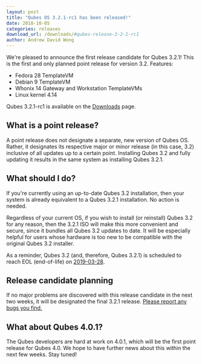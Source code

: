 ```yaml
---
layout: post
title: "Qubes OS 3.2.1-rc1 has been released!"
date: 2018-10-05
categories: releases
download_url: /downloads/#qubes-release-3-2-1-rc1
author: Andrew David Wong
---
```


We're pleased to announce the first release candidate for Qubes 3.2.1!
This is the first and only planned point release for version 3.2.
Features:

- Fedora 28 TemplateVM
- Debian 9 TemplateVM
- Whonix 14 Gateway and Workstation TemplateVMs
- Linux kernel 4.14

Qubes 3.2.1-rc1 is available on the [Downloads] page.


What is a point release?
------------------------

A point release does not designate a separate, new version of Qubes OS.
Rather, it designates its respective major or minor release (in this
case, 3.2) inclusive of all updates up to a certain point. Installing
Qubes 3.2 and fully updating it results in the same system as installing
Qubes 3.2.1.


What should I do?
-----------------

If you're currently using an up-to-date Qubes 3.2 installation, then
your system is already equivalent to a Qubes 3.2.1 installation. No
action is needed.

Regardless of your current OS, if you wish to install (or reinstall)
Qubes 3.2 for any reason, then the 3.2.1 ISO will make this more
convenient and secure, since it bundles all Qubes 3.2 updates to date.
It will be especially helpful for users whose hardware is too new to be
compatible with the original Qubes 3.2 installer.

As a reminder, Qubes 3.2 (and, therefore, Qubes 3.2.1) is scheduled to
reach EOL (end-of-life) on [2019-03-28].


Release candidate planning
-------------------------

If no major problems are discovered with this release candidate in the
next two weeks, it will be designated the final 3.2.1 release. [Please
report any bugs you find.][reporting-bugs]


What about Qubes 4.0.1?
-----------------------

The Qubes developers are hard at work on 4.0.1, which will be the first
point release for Qubes 4.0. We hope to have further news about this
within the next few weeks. Stay tuned!


[Downloads]: https://www.qubes-os.org/downloads/#qubes-release-3-2-1-rc1
[2019-03-28]: https://www.qubes-os.org/doc/supported-versions/#qubes-os
[reporting-bugs]: https://www.qubes-os.org/doc/reporting-bugs/

